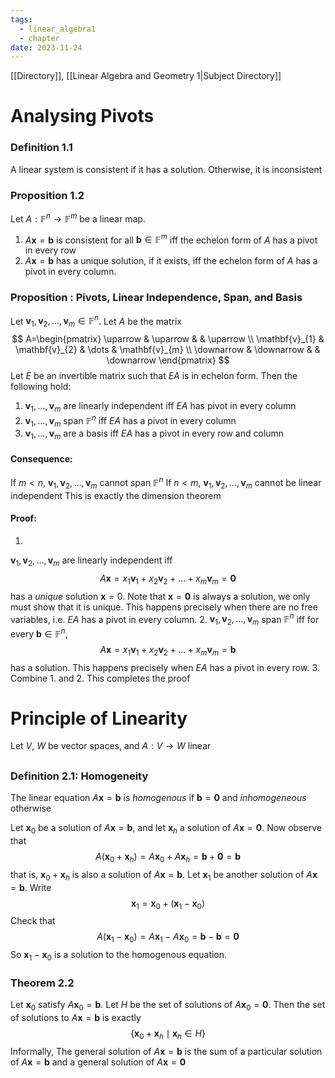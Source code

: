 ```yaml
---
tags:
  - linear_algebra1
  - chapter
date: 2023-11-24
---
```

[[Directory]], [[Linear Algebra and Geometry 1|Subject Directory]]
# Analysing Pivots
### Definition 1.1
A linear system is consistent if it has a solution. Otherwise, it is inconsistent
### Proposition 1.2
Let ${} A: \mathbb{F}^{n}\to{}\mathbb{F}^{m} {}$ be a linear map.
1. $A\mathbf{x}=\mathbf{b} {}$ is consistent for all ${} \mathbf{b}\in \mathbb{F}^{m} {}$ iff the echelon form of $A {}$ has a pivot in every row
2. $A\mathbf{x}=\mathbf{b} {}$ has a unique solution, if it exists, iff the echelon form of $A {}$ has a pivot in every column.
### Proposition : Pivots, Linear Independence, Span, and Basis
Let ${} \mathbf{v}_{1},\, \mathbf{v}_{2},\,\dots,\,\mathbf{v}_{m} \in \mathbb{F}^{n} {}$. Let $A {}$ be the matrix
$$
A=\begin{pmatrix}
\uparrow & \uparrow &  & \uparrow \\
\mathbf{v}_{1} & \mathbf{v}_{2} & \dots & \mathbf{v}_{m} \\
\downarrow & \downarrow &  & \downarrow
\end{pmatrix}
$$
Let ${} E$ be an invertible matrix such that $EA {}$ is in echelon form. Then the following hold:
1. ${} \mathbf{v}_{1},\,\dots,\,\mathbf{v}_{m} {}$ are linearly independent iff ${} EA {}$ has pivot in every column
2. ${} \mathbf{v}_{1},\,\dots,\, \mathbf{v}_{m} {}$ span $\mathbb{F}^{n}$ iff ${} EA {}$ has a pivot in every column
3. ${} \mathbf{v}_{1},\,\dots,\,\mathbf{v}_{m} {}$ are a basis iff ${} EA {}$ has a pivot in every row and column
#### Consequence:
If ${} m<n$, ${} \mathbf{v}_{1},\, \mathbf{v}_{2},\,\dots,\,\mathbf{v}_{m} {}$ cannot span ${} \mathbb{F}^{n} {}$
If ${} n<m$, ${} \mathbf{v}_{1},\, \mathbf{v}_{2},\,\dots,\,\mathbf{v}_{m} {}$ cannot be linear independent
This is exactly the dimension theorem
#### Proof: 
1. 
${} \mathbf{v}_{1},\, \mathbf{v}_{2},\,\dots,\,\mathbf{v}_{m} {}$ are linearly independent iff
$$
A\mathbf{x}=x_{1}\mathbf{v}_{1}+x_{2}\mathbf{v}_{2}+\dots+x_{m}\mathbf{v}_{m}=\mathbf{0}
$$has a *unique* solution ${} \mathbf{x}=0 {}$. Note that ${} \mathbf{x}=\mathbf{0} {}$ is always a solution, we only must show that it is unique. This happens precisely when there are no free variables, i.e. $EA$ has a pivot in every column.
2. 
${} \mathbf{v}_{1},\, \mathbf{v}_{2},\,\dots,\,\mathbf{v}_{m} {}$ span $\mathbb{F}^{n}$ iff for every $\mathbf{b} \in \mathbb{F}^{n}$, 
$$
A\mathbf{x}=x_{1}\mathbf{v}_{1}+x_{2}\mathbf{v}_{2}+\dots+x_{m}\mathbf{v}_{m}=\mathbf{b}
$$
has a solution. This happens precisely when $EA$ has a pivot in every row.
3. 
Combine 1. and 2. This completes the proof

# Principle of Linearity
Let $V$, $W$ be vector spaces, and $A:V\to{}W {}$ linear
## 
### Definition 2.1: Homogeneity
The linear equation ${} A\mathbf{x}=\mathbf{b} {}$ is *homogenous* if ${} \mathbf{b}=\mathbf{0} {}$ and *inhomogeneous* otherwise

Let ${} \mathbf{x}_{0} {}$ be a solution of ${} A\mathbf{x}=\mathbf{b} {}$, and let ${} \mathbf{x}_{h} {}$ a solution of ${} A\mathbf{x}=\mathbf{0} {}$. Now observe that
$$
A(\mathbf{x}_{0}+\mathbf{x}_{h})=A\mathbf{x}_{0}+A\mathbf{x}_{h}=\mathbf{b}+\mathbf{0}=\mathbf{b}
$$that is, ${} \mathbf{x}_{0}+\mathbf{x}_{h} {}$ is also a solution of ${} A\mathbf{x}=\mathbf{b} {}$.
Let $\mathbf{x}_{1} {}$ be another solution of ${} A\mathbf{x}=\mathbf{b} {}$. Write
$$
\mathbf{x}_{1}=\mathbf{x}_{0}+(\mathbf{x}_{1}-\mathbf{x}_{0})
$$
Check that
$$
A(\mathbf{x}_{1}-\mathbf{x}_{0})=A\mathbf{x}_{1}-A\mathbf{x}_{0}=\mathbf{b}-\mathbf{b}=\mathbf{0}
$$
So ${} \mathbf{x}_{1}-\mathbf{x}_{0}$ is a solution to the homogenous equation. 
### Theorem 2.2
Let $\mathbf{x}_{0} {}$ satisfy ${} A\mathbf{x}_{0}=\mathbf{b} {}$. Let $H$ be the set of solutions of ${} A\mathbf{x}_{0}=\mathbf{0} {}$. Then the set of solutions to ${} A\mathbf{x}=\mathbf{b} {}$ is exactly 
$$
\{ \mathbf{x}_{0}+\mathbf{x}_{h}\mid \mathbf{x}_{h} \in H \}
$$
Informally, 
The general solution of ${} A\mathbf{x}=\mathbf{b} {}$ is the sum of a particular solution of ${} A\mathbf{x}=\mathbf{b} {}$ and a general solution of ${} A\mathbf{x}=\mathbf{0}$


